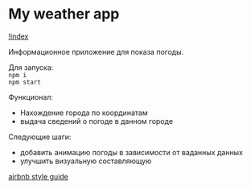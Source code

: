 # My weather app

[!index](/public/pic_index.jpg)

Информационное приложение для показа погоды.

Для запуска: <br>
`npm i` <br>
`npm start`

Функционал:

* Нахождение города по координатам
* выдача сведений о погоде в данном городе

Следующие шаги:

* добавить анимацию погоды в зависимости от ваданных данных
* улучшить визуальную составляющую

[airbnb style guide](https://github.com/airbnb/javascript "airbnb style guide")

